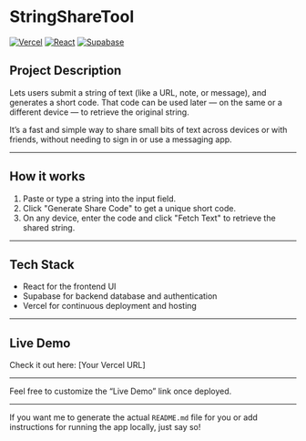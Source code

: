 # StringShareTool

[![Vercel](https://img.shields.io/badge/Hosted%20on-Vercel-000000?logo=vercel&logoColor=white)](https://vercel.com/)
[![React](https://img.shields.io/badge/Made%20with-React-61DAFB?logo=react&logoColor=black)](https://reactjs.org/)
[![Supabase](https://img.shields.io/badge/Backend-Supabase-3ECF8E?logo=supabase&logoColor=white)](https://supabase.com/)

## Project Description

Lets users submit a string of text (like a URL, note, or message), and generates a short code. That code can be used later — on the same or a different device — to retrieve the original string.

It’s a fast and simple way to share small bits of text across devices or with friends, without needing to sign in or use a messaging app.

---

## How it works

1. Paste or type a string into the input field.
2. Click "Generate Share Code" to get a unique short code.
3. On any device, enter the code and click "Fetch Text" to retrieve the shared string.

---

## Tech Stack

- React for the frontend UI  
- Supabase for backend database and authentication  
- Vercel for continuous deployment and hosting  

---

## Live Demo

Check it out here: [Your Vercel URL]

---

Feel free to customize the “Live Demo” link once deployed.

---

If you want me to generate the actual `README.md` file for you or add instructions for running the app locally, just say so!

